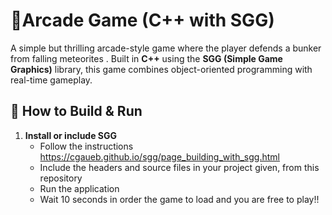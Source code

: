 # 🚀Arcade Game (C++ with SGG)

A simple but thrilling arcade-style game where the player defends a bunker from falling meteorites . Built in **C++** using the **SGG (Simple Game Graphics)** library, this game combines object-oriented programming with real-time gameplay.

## 🚀 How to Build & Run

1. **Install or include SGG**
   - Follow the instructions https://cgaueb.github.io/sgg/page_building_with_sgg.html
   - Include the headers and source files in your project given, from this repository
   - Run the application
   - Wait 10 seconds in order the game to load and you are free to play!!
